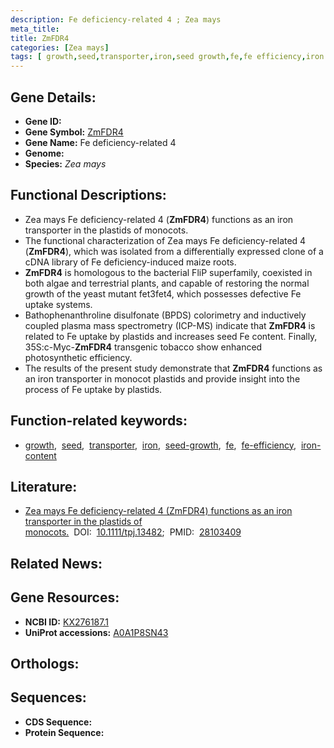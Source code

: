 ```yaml
---
description: Fe deficiency-related 4 ; Zea mays
meta_title:
title: ZmFDR4
categories: [Zea mays]
tags: [ growth,seed,transporter,iron,seed growth,fe,fe efficiency,iron content ]
---
```


## Gene Details:
- **Gene ID:** []()
- **Gene Symbol:** <u>ZmFDR4</u>
- **Gene Name:** Fe deficiency-related 4
- **Genome:** []()
- **Species:** *Zea mays*

## Functional Descriptions:
   - Zea mays Fe deficiency-related 4 (**ZmFDR4**) functions as an iron transporter in the plastids of monocots.
   - The functional characterization of Zea mays Fe deficiency-related 4 (**ZmFDR4**), which was isolated from a differentially expressed clone of a cDNA library of Fe deficiency-induced maize roots.
   - **ZmFDR4** is homologous to the bacterial FliP superfamily, coexisted in both algae and terrestrial plants, and capable of restoring the normal growth of the yeast mutant fet3fet4, which possesses defective Fe uptake systems.
   - Bathophenanthroline disulfonate (BPDS) colorimetry and inductively coupled plasma mass spectrometry (ICP-MS) indicate that **ZmFDR4** is related to Fe uptake by plastids and increases seed Fe content. Finally, 35S:c-Myc-**ZmFDR4** transgenic tobacco show enhanced photosynthetic efficiency.
   - The results of the present study demonstrate that **ZmFDR4** functions as an iron transporter in monocot plastids and provide insight into the process of Fe uptake by plastids.

## Function-related keywords:
   - [growth](/tags/growth/),&nbsp;&nbsp;[seed](/tags/seed/),&nbsp;&nbsp;[transporter](/tags/transporter/),&nbsp;&nbsp;[iron](/tags/iron/),&nbsp;&nbsp;[seed-growth](/tags/seed-growth/),&nbsp;&nbsp;[fe](/tags/fe/),&nbsp;&nbsp;[fe-efficiency](/tags/fe-efficiency/),&nbsp;&nbsp;[iron-content](/tags/iron-content/)

## Literature:
   - [Zea mays Fe deficiency-related 4 (ZmFDR4) functions as an iron transporter in the plastids of monocots.](https://doi.org/10.1111/tpj.13482)&nbsp;&nbsp;DOI:&nbsp;&nbsp;[10.1111/tpj.13482](https://doi.org/10.1111/tpj.13482);&nbsp;&nbsp;PMID:&nbsp;&nbsp;[28103409](https://pubmed.ncbi.nlm.nih.gov/28103409/)

## Related News:

## Gene Resources:
- **NCBI ID:**  [KX276187.1](https://www.ncbi.nlm.nih.gov/gene/?term=KX276187.1)
- **UniProt accessions:**  [A0A1P8SN43](https://www.uniprot.org/uniprotkb/A0A1P8SN43/entry)

## Orthologs:

## Sequences:
- **CDS Sequence:**
- **Protein Sequence:**
